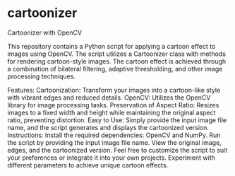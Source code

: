 # cartoonizer
Cartoonizer with OpenCV

This repository contains a Python script for applying a cartoon effect to images using OpenCV. The script utilizes a Cartoonizer class with methods for rendering cartoon-style images. The cartoon effect is achieved through a combination of bilateral filtering, adaptive thresholding, and other image processing techniques.

Features:
Cartoonization: Transform your images into a cartoon-like style with vibrant edges and reduced details.
OpenCV: Utilizes the OpenCV library for image processing tasks.
Preservation of Aspect Ratio: Resizes images to a fixed width and height while maintaining the original aspect ratio, preventing distortion.
Easy to Use: Simply provide the input image file name, and the script generates and displays the cartoonized version.
Instructions:
Install the required dependencies: OpenCV and NumPy.
Run the script by providing the input image file name.
View the original image, edges, and the cartoonized version.
Feel free to customize the script to suit your preferences or integrate it into your own projects. Experiment with different parameters to achieve unique cartoon effects.

